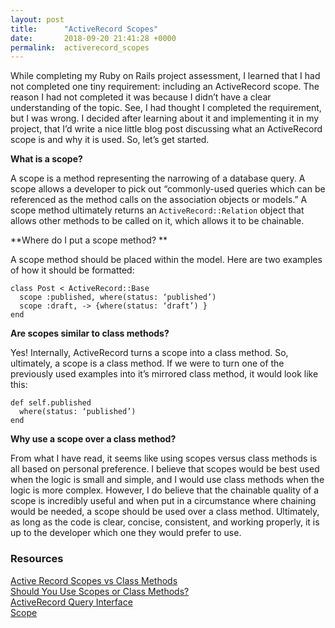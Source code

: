 ```yaml
---
layout: post
title:      "ActiveRecord Scopes"
date:       2018-09-20 21:41:28 +0000
permalink:  activerecord_scopes
---
```



While completing my Ruby on Rails project assessment, I learned that I had not completed one tiny requirement: including an ActiveRecord scope. The reason I had not completed it was because I didn’t have a clear understanding of the topic. See, I had thought I completed the requirement, but I was wrong. I decided after learning about it and implementing it in my project, that I’d write a nice little blog post discussing what an ActiveRecord scope is and why it is used. So, let’s get started. 

**What is a scope?**

A scope is a method representing the narrowing of a database query. A scope allows a developer to pick out “commonly-used queries which can be referenced as the method calls on the association objects or models.” A scope method ultimately returns an `ActiveRecord::Relation` object that allows other methods to be called on it, which allows it to be chainable. 

**Where do I put a scope method? **

A scope method should be placed within the model. Here are two examples of how it should be formatted:

```
class Post < ActiveRecord::Base 
  scope :published, where(status: ‘published’)
  scope :draft, -> {where(status: ‘draft’) }
end
```

**Are scopes similar to class methods?**

Yes! Internally, ActiveRecord turns a scope into a class method. So, ultimately, a scope is a class method. If we were to turn one of the previously used examples into it’s mirrored class method, it would look like this:

```
def self.published 
  where(status: ‘published’)
end
```

**Why use a scope over a class method?**

From what I have read, it seems like using scopes versus class methods is all based on personal preference. I believe that scopes would be best used when the logic is small and simple, and I would use class methods when the logic is more complex. However, I do believe that the chainable quality of a scope is incredibly useful and when put in a circumstance where chaining would be needed, a scope should be used over a class method. Ultimately, as long as the code is clear, concise, consistent, and working properly, it is up to the developer which one they would prefer to use. 

### Resources
[Active Record Scopes vs Class Methods](http://blog.plataformatec.com.br/2013/02/active-record-scopes-vs-class-methods/)
<br>
[Should You Use Scopes or Class Methods?](https://www.justinweiss.com/articles/should-you-use-scopes-or-class-methods/)
<br>
[ActiveRecord Query Interface](https://guides.rubyonrails.org/active_record_querying.html)
<br>
[Scope](https://apidock.com/rails/ActiveRecord/NamedScope/ClassMethods/scope)
